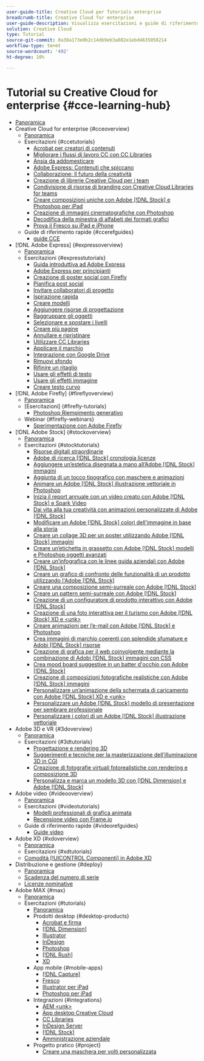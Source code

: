 ```yaml
---
user-guide-title: Creative Cloud per Tutorials enterprise
breadcrumb-title: Creative Cloud for enterprise
user-guide-description: Visualizza esercitazioni e guide di riferimento rapide incentrate sulla Creative Cloud per le aziende
solution: Creative Cloud
type: Tutorial
source-git-commit: 0a38a173e0b2c14db9eb3a082e1ebd4635058214
workflow-type: tm+mt
source-wordcount: '492'
ht-degree: 10%

---
```



# Tutorial su Creative Cloud for enterprise {#cce-learning-hub}

+ [Panoramica](overview.md)
+ Creative Cloud for enterprise {#cceoverview}
   + [Panoramica](cce/overview-cce.md)
   + Esercitazioni {#ccetutorials}
      + [Acrobat per creatori di contenuti](cce/acrobat-content-creators.md)
      + [Migliorare i flussi di lavoro CC con CC Libraries](cce/cc-workflows-cc-libraries.md)
      + [Ansia da addomesticare](cce/taming-type-anxiety.md)
      + [Adobe Express: Contenuti che spiccano](cce/adobe-express-content-that-stands-out.md)
      + [Collaborazione: Il futuro della creatività](cce/collaboration-the-future-of-creativity.md)
      + [Creazione di librerie Creative Cloud per i team](cce/ccteamlibraries.md)
      + [Condivisione di risorse di branding con Creative Cloud Libraries for teams](cce/sharecclibraries.md)
      + [Creare composizioni uniche con Adobe [!DNL Stock] e Photoshop per iPad](cce/compositepsipad.md)
      + [Creazione di immagini cinematografiche con Photoshop](cce/cinemagraphps.md)
      + [Decodifica della minestra di alfabeti dei formati grafici](cce/alphabetsoup.md)
      + [Prova il Fresco su iPad e iPhone](cce/frescoworkshop.md)
   + Guide di riferimento rapide {#ccerefguides}
      + [guide CCE](quick-reference/overview-ref.md)
+ [!DNL Adobe Express] {#expressoverview}
   + [Panoramica](express/overview-express.md)
   + Esercitazioni {#expresstutorials}
      + [Guida introduttiva ad Adobe Express](express/get-started.md)
      + [Adobe Express per principianti](express/adobe-express-beginners.md)
      + [Creazione di poster social con Firefly](express/create-social-posters.md)
      + [Pianifica post social](express/schedule.md)
      + [Invitare collaboratori di progetto](express/collaborate.md)
      + [Ispirazione rapida](express/get-inspiration.md)
      + [Creare modelli](express/create-templates.md)
      + [Aggiungere risorse di progettazione](express/add-design-assets.md)
      + [Raggruppare gli oggetti](express/group-objects.md)
      + [Selezionare e spostare i livelli](express/layers.md)
      + [Creare più pagine](express/multiple-pages.md)
      + [Annullare e ripristinare](express/undo-redo.md)
      + [Utilizzare CC Libraries](express/cc-libraries.md)
      + [Applicare il marchio](express/brand.md)
      + [Integrazione con Google Drive](express/google-drive.md)
      + [Rimuovi sfondo](express/remove-background.md)
      + [Rifinire un ritaglio](express/refine-cutout.md)
      + [Usare gli effetti di testo](express/text-effects.md)
      + [Usare gli effetti immagine](express/image-effects.md)
      + [Creare testo curvo](express/create-curved-text.md)
+ [!DNL Adobe Firefly] {#fireflyoverview}
   + [Panoramica](firefly/overview-firefly.md)
   + [Esercitazioni] {#firefly-tutorials}
      + [Photoshop Riempimento generativo](firefly/generative-fill.md)
   + Webinar {#firefly-webinars}
      + [Sperimentazione con Adobe Firefly](firefly/webinar-experimenting.md)
+ [!DNL Adobe Stock] {#stockoverview}
   + [Panoramica](stock/overview-stock.md)
   + Esercitazioni {#stocktutorials}
      + [Risorse digitali straordinarie](stock/stunning-digital-assets.md)
      + [Adobe di ricerca [!DNL Stock] cronologia licenze](stock/searchstock.md)
      + [Aggiungere un’estetica disegnata a mano all’Adobe [!DNL Stock] immagini](stock/handdrawn.md)
      + [Aggiunta di un tocco tipografico con maschere e animazioni](stock/flairtypography.md)
      + [Animare un Adobe [!DNL Stock] illustrazione vettoriale in Photoshop](stock/animatevector.md)
      + [Inizia il report annuale con un video creato con Adobe [!DNL Stock] e Spark Video](stock/annualreport.md)
      + [Dai vita alla tua creatività con animazioni personalizzate di Adobe [!DNL Stock]](stock/customanimations.md)
      + [Modificare un Adobe [!DNL Stock] colori dell&#39;immagine in base alla storia](stock/changecolors.md)
      + [Creare un collage 3D per un poster utilizzando Adobe [!DNL Stock] immagini](stock/collage.md)
      + [Creare un’etichetta in grassetto con Adobe [!DNL Stock] modelli e Photoshop oggetti avanzati](stock/boldlabel.md)
      + [Creare un’infografica con le linee guida aziendali con Adobe [!DNL Stock]](stock/infographic.md)
      + [Creare un grafico di confronto delle funzionalità di un prodotto utilizzando l&#39;Adobe [!DNL Stock]](stock/featurecomparison.md)
      + [Creare una composizione semi-surreale con Adobe [!DNL Stock]](stock/surrealcomposite.md)
      + [Creare un pattern semi-surreale con Adobe [!DNL Stock]](stock/surrealpattern.md)
      + [Creazione di un configuratore di prodotto interattivo con Adobe [!DNL Stock]](stock/productconfigurator.md)
      + [Creazione di una foto interattiva per il turismo con Adobe [!DNL Stock] XD e &lt;unk>](stock/interactivetourismphoto.md)
      + [Creare animazioni per l’e-mail con Adobe [!DNL Stock] e Photoshop](stock/animationemail.md)
      + [Crea immagini di marchio coerenti con splendide sfumature e Adobi [!DNL Stock] risorse](stock/brandgradients.md)
      + [Creazione di grafica per il web coinvolgente mediante la combinazione di Adobi [!DNL Stock] immagini con CSS](stock/webgraphics.md)
      + [Crea mood board suggestive in un batter d&#39;occhio con Adobe [!DNL Stock]](stock/moodboard.md)
      + [Creazione di composizioni fotografiche realistiche con Adobe [!DNL Stock] immagini](stock/realisticcomposite.md)
      + [Personalizzare un’animazione della schermata di caricamento con Adobe [!DNL Stock] XD e &lt;unk>](stock/loadingscreen.md)
      + [Personalizzare un Adobe [!DNL Stock] modello di presentazione per sembrare professionale](stock/presentationtemplate.md)
      + [Personalizzare i colori di un Adobe [!DNL Stock] illustrazione vettoriale](stock/customizecolors.md)
+ Adobe 3D e VR {#3doverview}
   + [Panoramica](3di/overview-3di.md)
   + Esercitazioni {#3dtutorials}
      + [Progettazione e rendering 3D](3di/substance-3d-stager.md)
      + [Suggerimenti e tecniche per la masterizzazione dell’illuminazione 3D in CGI](3di/mastering3dlighting.md)
      + [Creazione di fotografie virtuali fotorealistiche con rendering e composizione 3D](3di/photorealistic.md)
      + [Personalizza e marca un modello 3D con [!DNL Dimension] e Adobe [!DNL Stock]](3di/3ddimensionstock.md)
+ Adobe video {#videooverview}
   + [Panoramica](dva/overview-dva.md)
   + Esercitazioni {#videotutorials}
      + [Modelli professionali di grafica animata](dva/motion-graphics-templates.md)
      + [Recensione video con Frame.io](dva/video-review-frame-io.md)
   + Guide di riferimento rapide {#videorefguides}
      + [Guide video](dva/overview-dva-ref.md)
+ Adobe XD {#xdoverview}
   + [Panoramica](xd/overview-xd.md)
   + Esercitazioni {#xdtutorials}
   + [Comodità [!UICONTROL Componenti] in Adobe XD](xd/components.md)
+ Distribuzione e gestione {#deploy}
   + [Panoramica](deploy/overview-deploy.md)
   + [Scadenza del numero di serie](deploy/cceserial.md)
   + [Licenze nominative](deploy/nameduserlicensing.md)
+ Adobe MAX {#max}
   + [Panoramica](max/overview-max.md)
   + Esercitazioni {#tutorials}
      + [Panoramica](max/maxtutorials.md)
      + Prodotti desktop {#desktop-products}
         + [Acrobat e firma](max/acrobat-sign.md)
         + [[!DNL Dimension]](max/dimension.md)
         + [Illustrator](max/illustrator.md)
         + [InDesign](max/indesign.md)
         + [Photoshop](max/photoshop.md)
         + [[!DNL Rush]](max/rush.md)
         + [XD](max/xd.md)
      + App mobile {#mobile-apps}
         + [[!DNL Capture]](max/capture.md)
         + [Fresco](max/fresco.md)
         + [Illustrator per iPad](max/illustratoripad.md)
         + [Photoshop per iPad](max/photoshopipad.md)
      + Integrazioni {#integrations}
         + [AEM &lt;unk>](max/aem.md)
         + [App desktop Creative Cloud](max/creativeclouddesktopapp.md)
         + [CC Libraries](max/cclibraries.md)
         + [InDesign Server](max/indesignserver.md)
         + [[!DNL Stock]](max/stock.md)
         + [Amministrazione aziendale](max/enterprise.md)
      + Progetto pratico {#project}
         + [Creare una maschera per volti personalizzata](max/handsonproject.md)